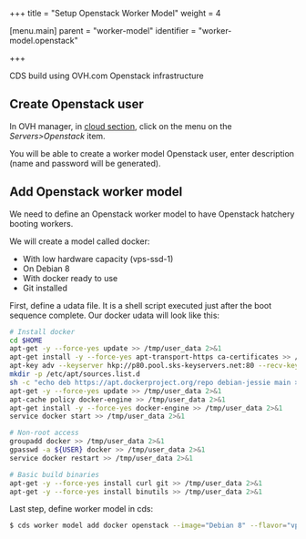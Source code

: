 +++
title = "Setup Openstack Worker Model"
weight = 4

[menu.main]
parent = "worker-model"
identifier = "worker-model.openstack"

+++

CDS build using OVH.com Openstack infrastructure

## Create Openstack user

In OVH manager, in [cloud section](https://www.ovh.com/manager/cloud), click on the menu on the *Servers>Openstack* item.

You will be able to create a worker model Openstack user, enter description (name and password will be generated).

## Add Openstack worker model

We need to define an Openstack worker model to have Openstack hatchery booting workers.

We will create a model called docker:

 * With low hardware capacity (vps-ssd-1)
 * On Debian 8
 * With docker ready to use
 * Git installed

First, define a udata file. It is a shell script executed just after the boot sequence complete. Our docker udata will look like this:

```bash
# Install docker
cd $HOME
apt-get -y --force-yes update >> /tmp/user_data 2>&1
apt-get install -y --force-yes apt-transport-https ca-certificates >> /tmp/user_data 2>&1
apt-key adv --keyserver hkp://p80.pool.sks-keyservers.net:80 --recv-keys 58118E89F3A912897C070ADBF76221572C52609D
mkdir -p /etc/apt/sources.list.d
sh -c "echo deb https://apt.dockerproject.org/repo debian-jessie main > /etc/apt/sources.list.d/docker.list"
apt-get -y --force-yes update >> /tmp/user_data 2>&1
apt-cache policy docker-engine >> /tmp/user_data 2>&1
apt-get install -y --force-yes docker-engine >> /tmp/user_data 2>&1
service docker start >> /tmp/user_data 2>&1

# Non-root access
groupadd docker >> /tmp/user_data 2>&1
gpasswd -a ${USER} docker >> /tmp/user_data 2>&1
service docker restart >> /tmp/user_data 2>&1

# Basic build binaries
apt-get -y --force-yes install curl git >> /tmp/user_data 2>&1
apt-get -y --force-yes install binutils >> /tmp/user_data 2>&1
```

Last step, define worker model in cds:

```bash
$ cds worker model add docker openstack --image="Debian 8" --flavor="vps-ssd-1" --userdata="./docker.udata"
```
